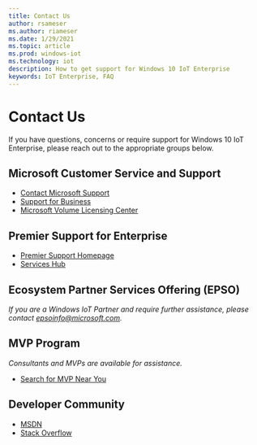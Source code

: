 ```yaml
---
title: Contact Us
author: rsameser
ms.author: riameser
ms.date: 1/29/2021
ms.topic: article
ms.prod: windows-iot
ms.technology: iot
description: How to get support for Windows 10 IoT Enterprise
keywords: IoT Enterprise, FAQ
---
```


# Contact Us
If you have questions, concerns or require support for Windows 10 IoT Enterprise, please reach out to the appropriate groups below.

## Microsoft Customer Service and Support
* [Contact Microsoft Support](https://support.microsoft.com/en-us/contactus#)
* [Support for Business](https://support.microsoft.com/supportforbusiness/productselection)
* [Microsoft Volume Licensing Center](https://www.microsoft.com/Licensing/servicecenter/default.aspx?ref=gethelpapp)

## Premier Support for Enterprise
* [Premier Support Homepage](https://www.microsoft.com/en-us/msservices/premier-support)
* [Services Hub](https://serviceshub.microsoft.com/support/contactsupport)

## Ecosystem Partner Services Offering (EPSO)
*If you are a Windows IoT Partner and require further assistance, please contact epsoinfo@microsoft.com.*  

## MVP Program
 *Consultants and MVPs are available for assistance.*
 * [Search for MVP Near You](https://mvp.microsoft.com/)

## Developer Community
* [MSDN](https://social.msdn.microsoft.com/Forums/en-US/home?forum=WindowsIoT)
* [Stack Overflow](https://stackoverflow.com/questions/tagged/windows-10-iot-enterprise)
